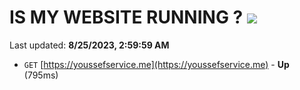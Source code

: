 # IS MY WEBSITE RUNNING ? [![](https://img.shields.io/static/v1?label=Sponsor&message=%E2%9D%A4&logo=GitHub&color=%23fe8e86)](https://github.com/sponsors/<username>)

Last updated: **8/25/2023, 2:59:59 AM**

- `GET` [https://youssefservice.me](https://youssefservice.me) - **Up** (795ms)
